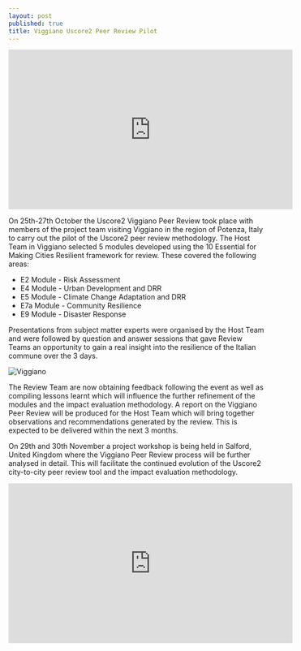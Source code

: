 ```yaml
---
layout: post
published: true
title: Viggiano Uscore2 Peer Review Pilot
---
```

<iframe width="560" height="315" src="https://www.youtube.com/embed/Ec3LB-uJxc4" frameborder="0" gesture="media" allowfullscreen></iframe>

On 25th-27th October the Uscore2 Viggiano Peer Review took place with members of the project team visiting Viggiano in the region of Potenza, Italy to carry out the pilot of the Uscore2 peer review methodology. The Host Team in Viggiano selected 5 modules developed using the 10 Essential for Making Cities Resilient framework for review. These covered the following areas:

- E2 Module - Risk Assessment
- E4 Module - Urban Development and DRR
- E5 Module - Climate Change Adaptation and DRR
- E7a Module - Community Resilience
- E9 Module - Disaster Response

Presentations from subject matter experts were organised by the Host Team and were followed by question and answer sessions that gave Review Teams an opportunity to gain a real insight into the resilience of the Italian commune over the 3 days.

![Viggiano]({{site.baseurl}}/media/JB%20Viggiano.PNG)

The Review Team are now obtaining feedback following the event as well as compiling lessons learnt which will influence the further refinement of the modules and the impact evaluation methodology. A report on the Viggiano Peer Review will be produced for the Host Team which will bring together observations and recommendations generated by the review. This is expected to be delivered within the next 3 months.

On 29th and 30th November a project workshop is being held in Salford, United Kingdom where the Viggiano Peer Review process will be further analysed in detail. This will facilitate the continued evolution of the Uscore2 city-to-city peer review tool and the impact evaluation methodology.

<iframe width="560" height="315" src="https://www.youtube.com/embed/nUzwIAfNU00" frameborder="0" allow="autoplay; encrypted-media" allowfullscreen></iframe>


